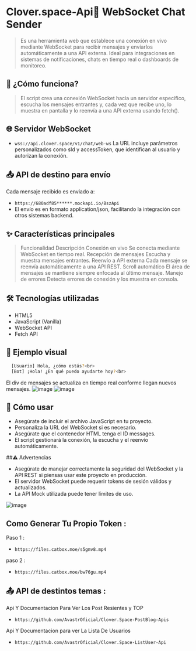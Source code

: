 # Clover.space-Api📡 WebSocket Chat Sender
> Es una herramienta web que establece una conexión en vivo mediante WebSocket para recibir mensajes y enviarlos automáticamente a una API externa. Ideal para integraciones en sistemas de notificaciones, chats en tiempo real o dashboards de monitoreo.

## 🚀 ¿Cómo funciona?
> El script crea una conexión WebSocket hacia un servidor específico, escucha los mensajes entrantes y, cada vez que recibe uno, lo muestra en pantalla y lo reenvía a una API externa usando fetch().

## 🌐 Servidor WebSocket
- `wss://api.clover.space/v1/chat/web-ws`
La URL incluye parámetros personalizados como sId y accessToken, que identifican al usuario y autorizan la conexión.

## 📤 API de destino para envío
Cada mensaje recibido es enviado a:
- `https://680adf85******.mockapi.io/BszApi`
- El envío es en formato application/json, facilitando la integración con otros sistemas backend.

## ✨ Características principales
> Funcionalidad	Descripción
> Conexión en vivo	Se conecta mediante WebSocket en tiempo real.
> Recepción de mensajes	Escucha y muestra mensajes entrantes.
> Reenvío a API externa	Cada mensaje se reenvía automáticamente a una API REST.
> Scroll automático	El área de mensajes se mantiene siempre enfocada al último mensaje.
> Manejo de errores	Detecta errores de conexión y los muestra en consola.
## 🛠️ Tecnologías utilizadas
- HTML5
- JavaScript (Vanilla)
- WebSocket API
- Fetch API

## 📸 Ejemplo visual
```bash
  [Usuario] Hola, ¿cómo estás?<br>
  [Bot] ¡Hola! ¿En qué puedo ayudarte hoy?<br>
```
El div de mensajes se actualiza en tiempo real conforme llegan nuevos mensajes.
![image](https://github.com/user-attachments/assets/18531523-9559-448f-b980-7ca7f1131195)
![image](https://github.com/user-attachments/assets/5e0b738f-792a-4e29-a017-0c26e9d6eb41)

## 📝 Cómo usar
- Asegúrate de incluir el archivo JavaScript en tu proyecto.
- Personaliza la URL del WebSocket si es necesario.
- Asegúrate que el contenedor HTML tenga el ID messages.
- El script gestionará la conexión, la escucha y el reenvío automáticamente.

##⚠️ Advertencias
- Asegúrate de manejar correctamente la seguridad del WebSocket y la API REST si piensas usar este proyecto en producción.
- El servidor WebSocket puede requerir tokens de sesión válidos y actualizados.
- La API Mock utilizada puede tener límites de uso.

![image](https://github.com/user-attachments/assets/6a054731-cbc8-44d3-b2f9-e763bc8210d0)

## Como Generar Tu Propio Token :
Paso 1 : 
- `https://files.catbox.moe/s5gmv8.mp4`

paso 2 : 
- `https://files.catbox.moe/bw76gu.mp4`
## 📤 API de destintos temas :
Api Y Documentacion Para Ver Los Post Resientes y TOP
- `https://github.com/AvastrOficial/Clover.Space-PostBlog-Apis`

Api Y Documentacion para ver La Lista De Usuarios
- `https://github.com/AvastrOficial/Clover.Space-ListUser-Api`
